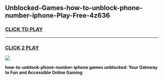 
## Unblocked-Games-how-to-unblock-phone-number-iphone-Play-Free-4z636
<h3>
<a href="https://premium76.site?title=how-to-unblock-phone-number-iphone&ref=23A">CLICK TO PLAY</a></h3>
<hr>

<h3>
<a href="https://premium76.site?title=how-to-unblock-phone-number-iphone&ref=23A">CLICK 2 PLAY</a>
  
</h3>

<a href="https://premium76.site?title=how-to-unblock-phone-number-iphone&ref=23A"><img src="https://clearcache.store/games.png"></a>


**how-to-unblock-phone-number-iphone games unblocked: Your Gateway to Fun and Accessible Online Gaming**
